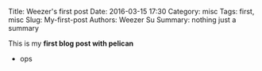 Title: Weezer's first post
Date: 2016-03-15 17:30
Category: misc
Tags: first, misc
Slug: My-first-post
Authors: Weezer Su
Summary: nothing just a summary

This is my **first blog post with pelican**
* ops
